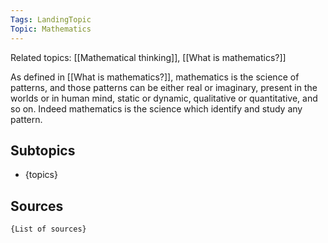 ```yaml
---
Tags: LandingTopic
Topic: Mathematics
---
```

Related topics: [[Mathematical thinking]], [[What is mathematics?]]

As defined in [[What is mathematics?]], mathematics is the science of patterns, and those patterns can be either real or imaginary, present in the worlds or in human mind, static or dynamic, qualitative or quantitative, and so on. Indeed mathematics is the science which identify and study any pattern. 

## Subtopics
+ {topics}

## Sources
	{List of sources}